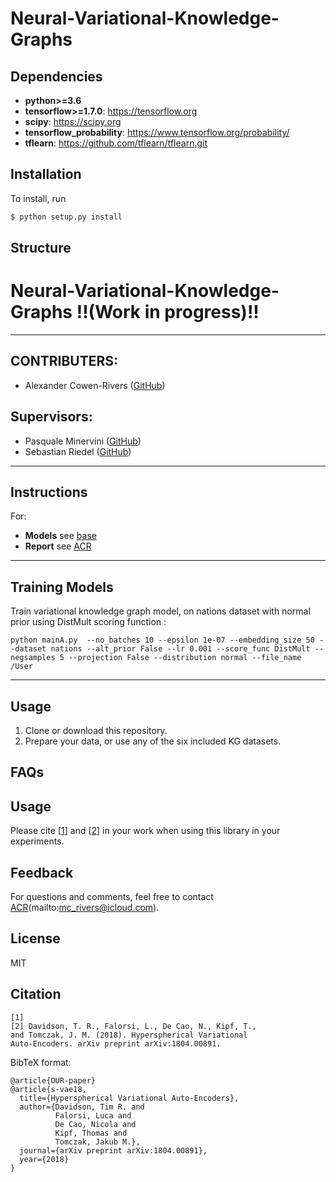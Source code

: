 # Neural-Variational-Knowledge-Graphs

## Dependencies

* **python>=3.6**
* **tensorflow>=1.7.0**: https://tensorflow.org
* **scipy**: https://scipy.org
* **tensorflow_probability**: https://www.tensorflow.org/probability/
* **tflearn**: https://github.com/tflearn/tflearn.git

## Installation

To install, run

```bash
$ python setup.py install
```

## Structure

# Neural-Variational-Knowledge-Graphs !!(Work in progress)!!
-------
## CONTRIBUTERS:

- Alexander Cowen-Rivers ([GitHub](https://github.com/acr42))

## Supervisors:

- Pasquale Minervini ([GitHub](https://github.com/pminervini))
- Sebastian Riedel ([GitHub](https://github.com/riedelcastro))

-------

## Instructions

For:
- **Models** see [base](https://github.com/acr42/Neural-Variational-Knowledge-Graphs/blob/master/vkge/base.py)
- **Report** see [ACR](https://github.com/acr42)

-------

## Training Models

Train variational knowledge graph model, on nations dataset with normal prior using DistMult scoring function :

```
python mainA.py  --no_batches 10 --epsilon 1e-07 --embedding_size 50 --dataset nations --alt_prior False --lr 0.001 --score_func DistMult --negsamples 5 --projection False --distribution normal --file_name /User
```


-------

## Usage

1. Clone or download this repository.
2. Prepare your data, or use any of the six included KG datasets.

## FAQs

## Usage

Please cite [[1](#citation)] and [[2](#citation)] in your work when using this library in your experiments.

## Feedback
For questions and comments, feel free to contact [ACR](https://github.com/acr42)(mailto:mc_rivers@icloud.com).

## License
MIT

## Citation
```
[1]
[2] Davidson, T. R., Falorsi, L., De Cao, N., Kipf, T.,
and Tomczak, J. M. (2018). Hyperspherical Variational
Auto-Encoders. arXiv preprint arXiv:1804.00891.
```

BibTeX format:
```
@article{OUR-paper}
@article{s-vae18,
  title={Hyperspherical Variational Auto-Encoders},
  author={Davidson, Tim R. and
          Falorsi, Luca and
          De Cao, Nicola and
          Kipf, Thomas and
          Tomczak, Jakub M.},
  journal={arXiv preprint arXiv:1804.00891},
  year={2018}
}
```
